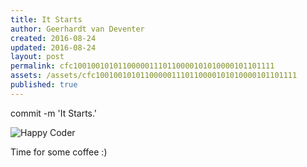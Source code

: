 ```yaml
---
title: It Starts
author: Geerhardt van Deventer
created: 2016-08-24
updated: 2016-08-24
layout: post
permalink: cfc100100101011000001110110000101010000101101111
assets: /assets/cfc100100101011000001110110000101010000101101111
published: true
---
```


commit -m 'It Starts.'

![Happy Coder](/assets/cfc100100101011000001110110000101010000101101111/happy_coder.png)

Time for some coffee :)
